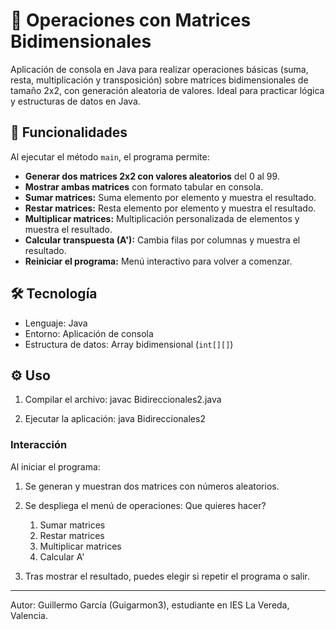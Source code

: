 # 🧮 Operaciones con Matrices Bidimensionales

Aplicación de consola en Java para realizar operaciones básicas (suma, resta, multiplicación y transposición) sobre matrices bidimensionales de tamaño 2x2, con generación aleatoria de valores. Ideal para practicar lógica y estructuras de datos en Java.

## 🚀 Funcionalidades

Al ejecutar el método `main`, el programa permite:

* **Generar dos matrices 2x2 con valores aleatorios** del 0 al 99.
* **Mostrar ambas matrices** con formato tabular en consola.
* **Sumar matrices:** Suma elemento por elemento y muestra el resultado.
* **Restar matrices:** Resta elemento por elemento y muestra el resultado.
* **Multiplicar matrices:** Multiplicación personalizada de elementos y muestra el resultado.
* **Calcular transpuesta (A'):** Cambia filas por columnas y muestra el resultado.
* **Reiniciar el programa:** Menú interactivo para volver a comenzar.

## 🛠️ Tecnología

* Lenguaje: Java
* Entorno: Aplicación de consola
* Estructura de datos: Array bidimensional (`int[][]`)

## ⚙️ Uso

1. Compilar el archivo:
    javac Bidireccionales2.java

2. Ejecutar la aplicación:
    java Bidireccionales2

### Interacción

Al iniciar el programa:

1. Se generan y muestran dos matrices con números aleatorios.
2. Se despliega el menú de operaciones:
   Que quieres hacer?
   1. Sumar matrices
   2. Restar matrices
   3. Multiplicar matrices
   4. Calcular A'

3. Tras mostrar el resultado, puedes elegir si repetir el programa o salir.

---

Autor: Guillermo García (Guigarmon3), estudiante en IES La Vereda, Valencia.
